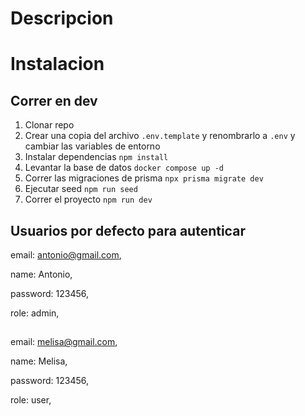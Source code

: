 # Descripcion

# Instalacion

## Correr en dev

1. Clonar repo
2. Crear una copia del archivo `.env.template` y renombrarlo a `.env` y cambiar las variables de entorno
3. Instalar dependencias `npm install`
4. Levantar la base de datos `docker compose up -d`
5. Correr las migraciones de prisma `npx prisma migrate dev`
6. Ejecutar seed `npm run seed`
7. Correr el proyecto `npm run dev`

## Usuarios por defecto para autenticar

email: antonio@gmail.com,

name: Antonio,

password: 123456,

role: admin,

##
      
email: melisa@gmail.com,

name: Melisa,

password: 123456,

role: user,    
##

